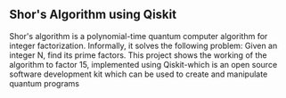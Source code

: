 ## Shor's Algorithm using Qiskit

Shor's algorithm is a polynomial-time quantum computer algorithm for integer factorization. Informally, it solves the following problem: Given an integer N, find its prime factors. This project shows the working of the algorithm to factor 15, implemented using Qiskit-which is an open source software development kit which can be used to create and manipulate quantum programs
